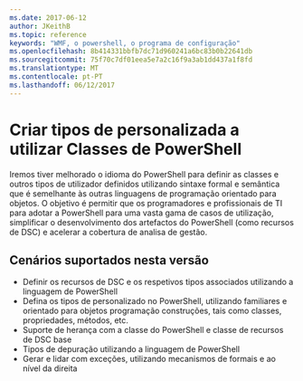 ```yaml
---
ms.date: 2017-06-12
author: JKeithB
ms.topic: reference
keywords: "WMF, o powershell, o programa de configuração"
ms.openlocfilehash: 8b414331bbfb7dc71d960241a6bc83b0b22641db
ms.sourcegitcommit: 75f70c7df01eea5e7a2c16f9a3ab1dd437a1f8fd
ms.translationtype: MT
ms.contentlocale: pt-PT
ms.lasthandoff: 06/12/2017
---
```

# <a name="creating-custom-types-using-powershell-classes"></a>Criar tipos de personalizada a utilizar Classes de PowerShell

Iremos tiver melhorado o idioma do PowerShell para definir as classes e outros tipos de utilizador definidos utilizando sintaxe formal e semântica que é semelhante às outras linguagens de programação orientado para objetos. O objetivo é permitir que os programadores e profissionais de TI para adotar a PowerShell para uma vasta gama de casos de utilização, simplificar o desenvolvimento dos artefactos do PowerShell (como recursos de DSC) e acelerar a cobertura de analisa de gestão.

## <a name="supported-scenarios-in-this-release"></a>Cenários suportados nesta versão

-   Definir os recursos de DSC e os respetivos tipos associados utilizando a linguagem de PowerShell
-   Defina os tipos de personalizado no PowerShell, utilizando familiares e orientado para objetos programação construções, tais como classes, propriedades, métodos, etc.
-   Suporte de herança com a classe do PowerShell e classe de recursos de DSC base
-   Tipos de depuração utilizando a linguagem de PowerShell
-   Gerar e lidar com exceções, utilizando mecanismos de formais e ao nível da direita

